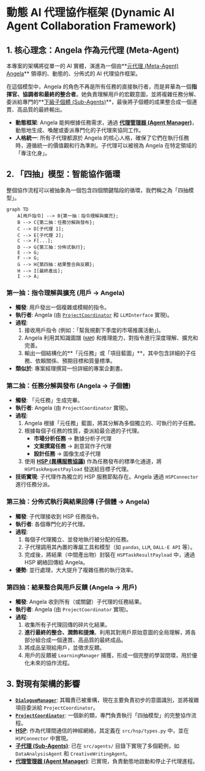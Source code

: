 # 動態 AI 代理協作框架 (Dynamic AI Agent Collaboration Framework)

## 1. 核心理念：Angela 作為元代理 (Meta-Agent)

本專案的架構將從單一的 AI 實體，演進為一個由**[元代理 (Meta-Agent)](../GLOSSARY.md#meta-agent-元代理)
[Angela](../GLOSSARY.md#angela)** 領導的、動態的、分佈式的 AI 代理協作框架。

在這個模型中，Angela 的角色不再是所有任務的直接執行者，而是昇華為一個**指揮官、協調者和最終的整合者**。她負責理解用戶的宏觀意圖，並將複雜任務分解、委派給專門的**[下級子個體 (Sub-Agents)](../GLOSSARY.md#sub-agent-子代理)**，最後將子個體的成果整合成一個連貫、高品質的最終輸出。

- **動態框架**: Angela 能夠根據任務需求，通過
  **[代理管理器 (Agent Manager)](../GLOSSARY.md#agent-manager-srccore_aiagent_managerpy)**，動態地生成、喚醒或委派專門化的子代理來協同工作。
- **人格統一**: 所有子代理都源於 Angela 的核心人格，確保了它們在執行任務時，遵循統一的價值觀和行為準則。子代理可以被視為 Angela 在特定領域的「專注化身」。

## 2. 「四抽」模型：智能協作循環

整個協作流程可以被抽象為一個包含四個關鍵階段的循環，我們稱之為「四抽模型」。

```mermaid
graph TD
    A[用戶指令] --> B{第一抽：指令理解與擴充};
    B --> C{第二抽：任務分解與發布};
    C --> D[子代理 1];
    C --> E[子代理 2];
    C --> F[...];
    D --> G{第三抽：分佈式執行};
    E --> G;
    F --> G;
    G --> H{第四抽：結果整合與反饋};
    H --> I[最終產出];
    I --> A;
```

### 第一抽：指令理解與擴充 (用戶 -> Angela)

- **觸發**: 用戶發出一個複雜或模糊的指令。
- **執行者**: Angela (由
  [`ProjectCoordinator`](../GLOSSARY.md#projectcoordinator-srccore_aidialogueproject_coordinatorpy)
  和 `LLMInterface` 實現)。
- **過程**:
  1. 接收用戶指令 (例如：「幫我規劃下季度的市場推廣活動」)。
  2. Angela 利用其知識圖譜 ([`HAM`](../GLOSSARY.md#ham-hierarchical-abstractive-memory-srccore_aimemoryham_memory_managerpy)) 和推理能力，對指令進行深度理解、擴充和完善。
  3. 輸出一個結構化的**「元任務」或「項目藍圖」**，其中包含詳細的子任務、依賴關係、預期目標和質量標準。
- **類似於**: 專案經理撰寫一份詳細的專案企劃書。

### 第二抽：任務分解與發布 (Angela -> 子個體)

- **觸發**: 「元任務」生成完畢。
- **執行者**: Angela (由 `ProjectCoordinator` 實現)。
- **過程**:
  1. Angela 根據「元任務」藍圖，將其分解為多個獨立的、可執行的子任務。
  2. 根據每個子任務的性質，委派給最合適的子代理。
     - **市場分析任務** -> 數據分析子代理
     - **文案撰寫任務** -> 創意寫作子代理
     - **設計任務** -> 圖像生成子代理
  3. 使用 **[HSP (異構服務協議)](../03-technical-architecture/communication/hsp-specification/01-overview-and-concepts.md)**
     作為任務發布的標準化通道，將 `HSPTaskRequestPayload` 發送給目標子代理。
- **技術實現**: 子代理作為獨立的 HSP 服務節點存在。Angela 通過 `HSPConnector`
  進行任務分派。

### 第三抽：分佈式執行與結果回傳 (子個體 -> Angela)

- **觸發**: 子代理接收到 HSP 任務指令。
- **執行者**: 各個專門化的子代理。
- **過程**:
  1. 每個子代理獨立、並發地執行被分配的任務。
  2. 子代理調用其內置的專屬工具和模型（如 `pandas`, `LLM`, `DALL-E API` 等）。
  3. 完成後，將結果（中間產出物）封裝在 `HSPTaskResultPayload`
     中，通過 HSP 網絡回傳給 Angela。
- **優勢**: 並行處理，大大提升了複雜任務的執行效率。

### 第四抽：結果整合與用戶反饋 (Angela -> 用戶)

- **觸發**: Angela 收到所有（或關鍵）子代理的任務結果。
- **執行者**: Angela (由 `ProjectCoordinator` 實現)。
- **過程**:
  1. 收集所有子代理回傳的碎片化結果。
  2. **進行最終的整合、潤飾和提煉**。利用其對用戶原始意圖的全局理解，將各部分組合成一個連貫、高品質的最終成品。
  3. 將成品呈現給用戶，並徵求反饋。
  4. 用戶的反饋被 `LearningManager`
     捕獲，形成一個完整的學習閉環，用於優化未來的協作流程。

## 3. 對現有架構的影響

- **[`DialogueManager`](../GLOSSARY.md#dialoguemanager-srccore_aidialoguedialogue_managerpy)**: 其職責已被重構，現在主要負責初步的意圖識別，並將複雜項目委派給
  `ProjectCoordinator`。
- **[`ProjectCoordinator`](../GLOSSARY.md#projectcoordinator-srccore_aidialogueproject_coordinatorpy)**: 一個新的類，專門負責執行「四抽模型」的完整協作流程。
- **[HSP](../03-technical-architecture/communication/hsp-specification/01-overview-and-concepts.md)**: 作為代理間通信的神經網絡，其定義在
  `src/hsp/types.py` 中，並在 `HSPConnector` 中實現。
- **[子代理 (Sub-Agents)](../GLOSSARY.md#sub-agent-子代理)**: 已在 `src/agents/`
  目錄下實現了多個範例，如 `DataAnalysisAgent` 和 `CreativeWritingAgent`。
- **[代理管理器 (Agent Manager)](../GLOSSARY.md#agent-manager-srccore_aiagent_managerpy)**: 已實現，負責動態地啟動和停止子代理進程。
